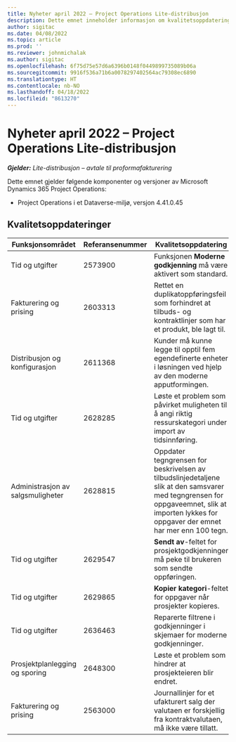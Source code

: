 ```yaml
---
title: Nyheter april 2022 – Project Operations Lite-distribusjon
description: Dette emnet inneholder informasjon om kvalitetsoppdateringene som er tilgjengelige i utgivelsen av Microsoft Dynamics 365 Project Operations Lite-distribusjon fra april 2022.
author: sigitac
ms.date: 04/08/2022
ms.topic: article
ms.prod: ''
ms.reviewer: johnmichalak
ms.author: sigitac
ms.openlocfilehash: 6f75d75e57d6a6396b0148f0449899735089b06a
ms.sourcegitcommit: 9916f536a71b6a0078297402564ac79308ec6890
ms.translationtype: HT
ms.contentlocale: nb-NO
ms.lasthandoff: 04/18/2022
ms.locfileid: "8613270"
---
```

# <a name="whats-new-april-2022---project-operations-lite-deployment"></a>Nyheter april 2022 – Project Operations Lite-distribusjon

_**Gjelder:** Lite-distribusjon – avtale til proformafakturering_

Dette emnet gjelder følgende komponenter og versjoner av Microsoft Dynamics 365 Project Operations:

- Project Operations i et Dataverse-miljø, versjon 4.41.0.45

## <a name="quality-updates"></a>Kvalitetsoppdateringer

| Funksjonsområdet | Referansenummer | Kvalitetsoppdatering |
| --- | --- | --- |
| Tid og utgifter | 2573900 | Funksjonen **Moderne godkjenning** må være aktivert som standard. |
| Fakturering og prising | 2603313 | Rettet en duplikatoppføringsfeil som forhindret at tilbuds- og kontraktlinjer som har et produkt, ble lagt til. |
| Distribusjon og konfigurasjon | 2611368 | Kunder må kunne legge til opptil fem egendefinerte enheter i løsningen ved hjelp av den moderne apputformingen. |
| Tid og utgifter | 2628285 | Løste et problem som påvirket muligheten til å angi riktig ressurskategori under import av tidsinnføring. |
|   Administrasjon av salgsmuligheter| 2628815 | Oppdater tegngrensen for beskrivelsen av tilbudslinjedetaljene slik at den samsvarer med tegngrensen for oppgaveemnet, slik at importen lykkes for oppgaver der emnet har mer enn 100 tegn. |
| Tid og utgifter| 2629547 | **Sendt av**-feltet for prosjektgodkjenninger må peke til brukeren som sendte oppføringen. |
| Tid og utgifter| 2629865 | **Kopier kategori**-feltet for oppgaver når prosjekter kopieres. |
| Tid og utgifter| 2636463 | Reparerte filtrene i godkjenninger i skjemaer for moderne godkjenninger. |
| Prosjektplanlegging og sporing | 2648300 | Løste et problem som hindrer at prosjekteieren blir endret. |
| Fakturering og prising | 2563000 | Journallinjer for et ufakturert salg der valutaen er forskjellig fra kontraktvalutaen, må ikke være tillatt. |
